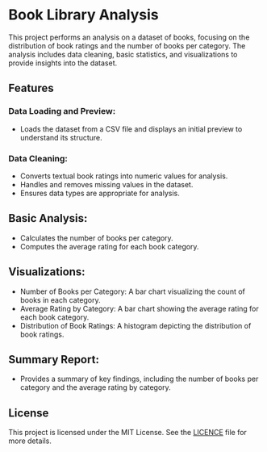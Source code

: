 # Book Library Analysis
This project performs an analysis on a dataset of books, focusing on the distribution of book ratings and the number of books per category. The analysis includes data cleaning, basic statistics, and visualizations to provide insights into the dataset.

## Features
### Data Loading and Preview:

+ Loads the dataset from a CSV file and displays an initial preview to understand its structure.
### Data Cleaning:

+ Converts textual book ratings into numeric values for analysis.
+ Handles and removes missing values in the dataset.
+ Ensures data types are appropriate for analysis.
## Basic Analysis:

+ Calculates the number of books per category.
+ Computes the average rating for each book category.
## Visualizations:

+ Number of Books per Category: A bar chart visualizing the count of books in each category.
+ Average Rating by Category: A bar chart showing the average rating for each book category.
+ Distribution of Book Ratings: A histogram depicting the distribution of book ratings.
## Summary Report:

+ Provides a summary of key findings, including the number of books per category and the average rating by category.

## License
This project is licensed under the MIT License. See the [LICENCE](MIT) file for more details.
